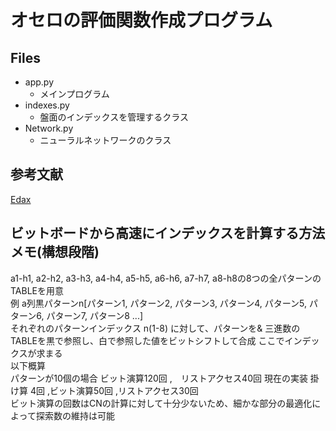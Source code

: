 # オセロの評価関数作成プログラム

## Files
- app.py
    - メインプログラム
- indexes.py
    - 盤面のインデックスを管理するクラス
- Network.py
    - ニューラルネットワークのクラス

## 参考文献
[Edax](https://github.com/abulmo/edax-reversi)


## ビットボードから高速にインデックスを計算する方法メモ(構想段階)

a1-h1, a2-h2, a3-h3, a4-h4, a5-h5, a6-h6, a7-h7, a8-h8の8つの全パターンのTABLEを用意  
例 a列黒パターンn[パターン1, パターン2, パターン3, パターン4, パターン5, パターン6, パターン7, パターン8 ...]  
それぞれのパターンインデックス n(1-8) に対して、パターンを&
三進数のTABLEを黒で参照し、白で参照した値をビットシフトして合成 
ここでインデックスが求まる  
以下概算  
パターンが10個の場合 ビット演算120回 ,　リストアクセス40回
現在の実装 掛け算 4回 ,ビット演算50回 ,リストアクセス30回  
ビット演算の回数はCNの計算に対して十分少ないため、細かな部分の最適化によって探索数の維持は可能